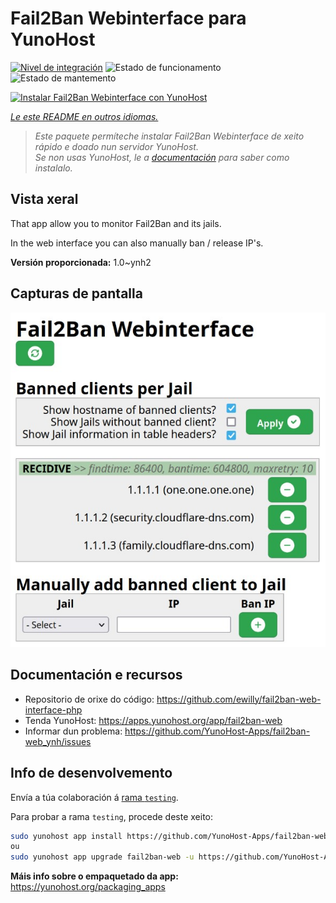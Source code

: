 <!--
NOTA: Este README foi creado automáticamente por <https://github.com/YunoHost/apps/tree/master/tools/readme_generator>
NON debe editarse manualmente.
-->

# Fail2Ban Webinterface para YunoHost

[![Nivel de integración](https://dash.yunohost.org/integration/fail2ban-web.svg)](https://ci-apps.yunohost.org/ci/apps/fail2ban-web/) ![Estado de funcionamento](https://ci-apps.yunohost.org/ci/badges/fail2ban-web.status.svg) ![Estado de mantemento](https://ci-apps.yunohost.org/ci/badges/fail2ban-web.maintain.svg)

[![Instalar Fail2Ban Webinterface con YunoHost](https://install-app.yunohost.org/install-with-yunohost.svg)](https://install-app.yunohost.org/?app=fail2ban-web)

*[Le este README en outros idiomas.](./ALL_README.md)*

> *Este paquete permíteche instalar Fail2Ban Webinterface de xeito rápido e doado nun servidor YunoHost.*  
> *Se non usas YunoHost, le a [documentación](https://yunohost.org/install) para saber como instalalo.*

## Vista xeral

That app allow you to monitor Fail2Ban and its jails.

In the web interface you can also manually ban / release IP's.


**Versión proporcionada:** 1.0~ynh2

## Capturas de pantalla

![Captura de pantalla de Fail2Ban Webinterface](./doc/screenshots/screenshot.jpg)

## Documentación e recursos

- Repositorio de orixe do código: <https://github.com/ewilly/fail2ban-web-interface-php>
- Tenda YunoHost: <https://apps.yunohost.org/app/fail2ban-web>
- Informar dun problema: <https://github.com/YunoHost-Apps/fail2ban-web_ynh/issues>

## Info de desenvolvemento

Envía a túa colaboración á [rama `testing`](https://github.com/YunoHost-Apps/fail2ban-web_ynh/tree/testing).

Para probar a rama `testing`, procede deste xeito:

```bash
sudo yunohost app install https://github.com/YunoHost-Apps/fail2ban-web_ynh/tree/testing --debug
ou
sudo yunohost app upgrade fail2ban-web -u https://github.com/YunoHost-Apps/fail2ban-web_ynh/tree/testing --debug
```

**Máis info sobre o empaquetado da app:** <https://yunohost.org/packaging_apps>
